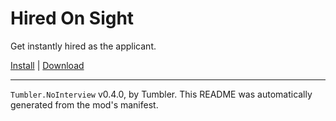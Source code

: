 # Hired On Sight

Get instantly hired as the applicant.

[Install](https://hitman-resources.netlify.app/smf-install-link/https://github.com/NeetBux-Hash/Tumbler.Hired-On-Sight/releases/latest/download/mod.framework.zip) | [Download](https://github.com/NeetBux-Hash/Tumbler.Hired-On-Sight/releases/latest/download/mod.framework.zip)

---

`Tumbler.NoInterview` v0.4.0, by Tumbler. This README was automatically generated from the mod's manifest.
